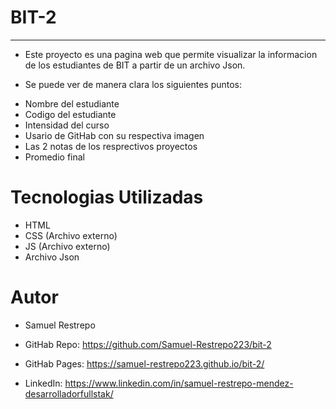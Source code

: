 # BIT-2
 
---

* Este proyecto es una pagina web que permite visualizar la informacion de los estudiantes de BIT a partir de un archivo Json.

* Se puede ver de manera clara los siguientes puntos:

- Nombre del estudiante
- Codigo del estudiante
- Intensidad del curso 
- Usario de GitHab con su respectiva imagen 
- Las 2 notas de los resprectivos proyectos 
- Promedio final

# Tecnologias Utilizadas
  - HTML
  - CSS (Archivo externo)
  - JS (Archivo externo)
  - Archivo Json


# Autor 
 
* Samuel Restrepo 
- GitHab Repo: https://github.com/Samuel-Restrepo223/bit-2

- GitHab Pages: https://samuel-restrepo223.github.io/bit-2/

- LinkedIn: https://www.linkedin.com/in/samuel-restrepo-mendez-desarrolladorfullstak/

